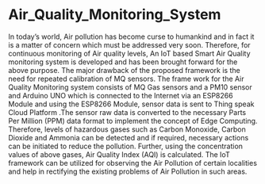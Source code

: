 # Air_Quality_Monitoring_System
In today’s world, Air pollution has become curse to humankind and in fact it is a matter of
concern which must be addressed very soon. Therefore, for continuous monitoring of Air
quality levels, An IoT based Smart Air Quality monitoring system is developed and has been
brought forward for the above purpose. The major drawback of the proposed framework is
the need for repeated calibration of MQ sensors.
The frame work for the Air Quality Monitoring system consists of MQ Gas sensors and a
PM10 sensor and Arduino UNO which is connected to the Internet via an ESP8266 Module
and using the ESP8266 Module, sensor data is sent to Thing speak Cloud Platform .The
sensor raw data is converted to the necessary Parts Per Million (PPM) data format to
implement the concept of Edge Computing. Therefore, levels of hazardous gases such as
Carbon Monoxide, Carbon Dioxide and Ammonia can be detected and if required, necessary
actions can be initiated to reduce the pollution. Further, using the concentration values of
above gases, Air Quality Index (AQI) is calculated. The IoT framework can be utilized for
observing the Air Pollution of certain localities and help in rectifying the existing problems of
Air Pollution in such areas.
